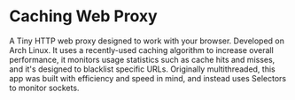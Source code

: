 Caching Web Proxy
==============================

A Tiny HTTP web proxy designed to work with your browser. Developed on Arch Linux. It uses a recently-used caching algorithm to increase overall performance, it monitors usage statistics such as cache hits and misses, and it's designed to blacklist specific URLs. Originally multithreaded, this app was built with efficiency and speed in mind, and instead uses Selectors to monitor sockets.
